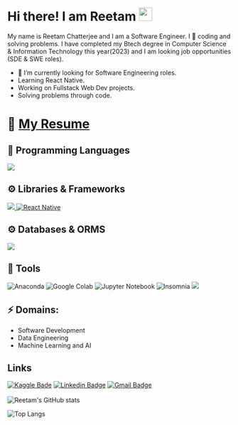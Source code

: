 # Hi there! I am Reetam <img src="https://raw.githubusercontent.com/MartinHeinz/MartinHeinz/master/wave.gif" width="30px">

My name is Reetam Chatterjee and I am a Software Engineer. I :blue_heart: coding and solving problems. I have completed my Btech degree in Computer Science & Information Technology this year(2023) and I am looking job opportunities (SDE & SWE roles).

- 🔭 I’m currently looking for Software Engineering roles.
- Learning React Native.
- Working on Fullstack Web Dev projects.
- Solving problems through code.

# :page_facing_up: [My Resume](https://drive.google.com/file/d/1x_HN27WrLqe_f4fFfQdAsveC5r5lFmU5/view?usp=sharing) 

## :wrench: Programming Languages
<span>
  <a href="https://skillicons.dev">
    <img src="https://skillicons.dev/icons?i=cpp,javascript,typescript,python,java" />
  </a>
</span>

## :gear: Libraries & Frameworks
<span>
  <a href="https://skillicons.dev">
        <img src="https://skillicons.dev/icons?i=nodejs,express,html,css,react,redux,flask,spring" />
       <img alt="React Native" src="https://img.shields.io/badge/React_Native-20232A?style=for-the-badge&logo=react&logoColor=61DAFB" />
  </a>
</span>

## :gear: Databases & ORMS
<span>
      <a href="https://skillicons.dev">
        <img src="https://skillicons.dev/icons?i=mysql,mongodb,sequelize" />
      </a>
</span>

## :toolbox: Tools
<span>
   <img alt="Anaconda" src="https://img.shields.io/badge/-Anaconda-47A248?style=flat-square&logo=anaconda&logoColor=white" />
  <img alt="Google Colab" src="https://img.shields.io/badge/Colab-F9AB00?style=flat-square&logo=googlecolab&color=525252" />
  <img alt="Jupyter Notebook" src="https://img.shields.io/badge/jupyter-%23FA0F00.svg?style=flat-square&logo=jupyter&logoColor=white" />
   <img alt="Insomnia" src="https://img.shields.io/badge/Insomnia-5849be?style=flat-square&logo=Insomnia&logoColor=white" />
  
  <a href="https://skillicons.dev">
    <img src="https://skillicons.dev/icons?i=bash,git,vscode,webpack" />
  </a>
</span>

## ⚡ Domains:
- Software Development
- Data Engineering
- Machine Learning and AI

## Links
[![Kaggle Bade](https://img.shields.io/badge/Kaggle-20BEFF?style=flat-square&logo=Kaggle&logoColor=white)](https://www.kaggle.com/reetamchatterjee)
[![Linkedin Badge](https://img.shields.io/badge/-ReetamChatterjee-blue?style=flat-square&logo=Linkedin&logoColor=white&link=https://www.linkedin.com/in/reetam-chatterjee-227a23190/)](https://www.linkedin.com/in/reetam-chatterjee-227a23190/)
[![Gmail Badge](https://img.shields.io/badge/-ReetamChatterjee-d14836?style=flat-square&logo=Gmail&logoColor=white&link=mailto:reetamraj2@gmail.com)](mailto:reetamraj2@gmail.com)
<br></br>
![Reetam's GitHub stats](https://github-readme-stats.vercel.app/api?username=reetam101&show_icons=true&theme=dark)

![Top Langs](https://github-readme-stats.vercel.app/api/top-langs/?username=reetam101&theme=blue-green)
